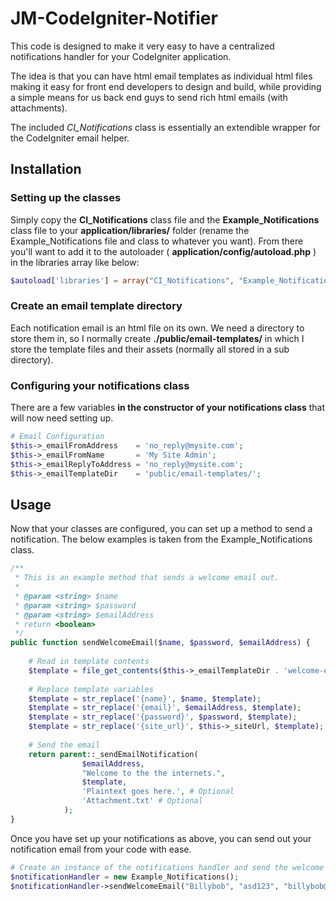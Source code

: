 JM-CodeIgniter-Notifier
=======================

This code is designed to make it very easy to have a centralized notifications handler for your CodeIgniter application. 

The idea is that you can have html email templates as individual html files making it easy for front end developers to design and build, while providing a simple means for us back end guys to send rich html emails (with attachments).

The included _CI_Notifications_ class is essentially an extendible wrapper for the CodeIgniter email helper.

## Installation
### Setting up the classes
Simply copy the **CI_Notifications** class file and the **Example_Notifications** class file to your **application/libraries/** folder (rename the Example_Notifications file and class to whatever you want). From there you'll want to add it to the autoloader ( **application/config/autoload.php** ) in the libraries array like below:

```php
$autoload['libraries'] = array("CI_Notifications", "Example_Notifications");
```

### Create an email template directory
Each notification email is an html file on its own. We need a directory to store them in, so I normally create **./public/email-templates/** in which I store the template files and their assets (normally all stored in a sub directory).

### Configuring your notifications class
There are a few variables **in the constructor of your notifications class** that will now need setting up.

```php
# Email Configuration
$this->_emailFromAddress    = 'no_reply@mysite.com';
$this->_emailFromName       = 'My Site Admin';
$this->_emailReplyToAddress = 'no_reply@mysite.com';
$this->_emailTemplateDir    = 'public/email-templates/';
```
    
## Usage
Now that your classes are configured, you can set up a method to send a notification. The below examples is taken from the Example_Notifications class.
    
```php
/**
 * This is an example method that sends a welcome email out.
 * 
 * @param <string> $name
 * @param <string> $password
 * @param <string> $emailAddress 
 * return <boolean>
 */
public function sendWelcomeEmail($name, $password, $emailAddress) {
    
    # Read in template contents
    $template = file_get_contents($this->_emailTemplateDir . 'welcome-email.html');
    
    # Replace template variables
    $template = str_replace('{name}', $name, $template);
    $template = str_replace('{email}', $emailAddress, $template);
    $template = str_replace('{password}', $password, $template);
    $template = str_replace('{site_url}', $this->_siteUrl, $template);
            
    # Send the email
    return parent::_sendEmailNotification(
                $emailAddress, 
                "Welcome to the the internets.", 
                $template, 
                'Plaintext goes here.', # Optional
                'Attachment.txt' # Optional
            ); 
}
```
    
Once you have set up your notifications as above, you can send out your notification email from your code with ease.

```php
# Create an instance of the notifications handler and send the welcome email
$notificationHandler = new Example_Notifications();
$notificationHandler->sendWelcomeEmail("Billybob", "asd123", "billybob@gmail.com");
```
